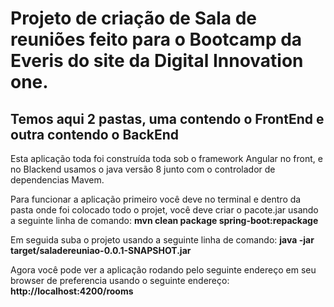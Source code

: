 # Projeto de criação de Sala de reuniões feito para o Bootcamp da Everis do site da Digital Innovation one.
## Temos aqui 2 pastas, uma contendo o FrontEnd e outra contendo o BackEnd
Esta aplicação toda foi construída toda sob o framework Angular no front, e no Blackend usamos o java versão 8 junto com o controlador de dependencias Mavem.

Para funcionar a aplicação primeiro você deve no terminal e dentro da pasta onde foi colocado todo o projet, você deve criar o pacote.jar usando a seguinte linha de comando:
**mvn clean package spring-boot:repackage**

Em seguida suba o projeto usando a seguinte linha de comando:
**java -jar target/saladereuniao-0.0.1-SNAPSHOT.jar**

Agora você pode ver a aplicação rodando pelo seguinte endereço em seu browser de preferencia usando o seguinte endereço:
**http://localhost:4200/rooms**

